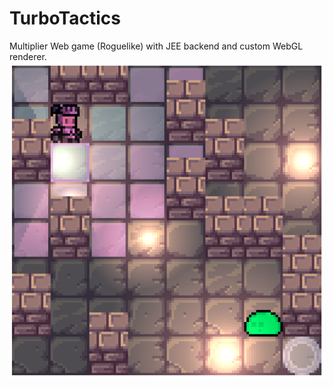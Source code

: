 # TurboTactics
Multiplier Web game (Roguelike) with JEE backend and custom WebGL renderer.
![Demo](demo.png)

